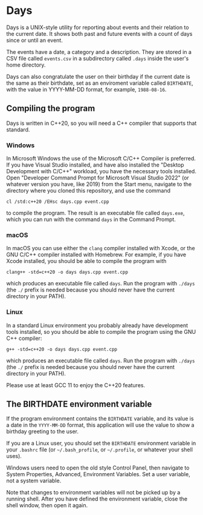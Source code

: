 # Days

Days is a UNIX-style utility for reporting about events and their relation 
to the current date. It shows both past and future events with a count of 
days since or until an event.

The events have a date, a category and a description. They are stored in a 
CSV file called `events.csv` in a subdirectory called `.days` inside the 
user's home directory.

Days can also congratulate the user on their birthday if the current date 
is the same as their birthdate, set as an enviroment variable called 
`BIRTHDATE`, with the value in YYYY-MM-DD format, for example, `1988-08-16`.

## Compiling the program

Days is written in C++20, so you will need a C++ compiler that supports 
that standard.

### Windows

In Microsoft Windows the use of the Microsoft C/C++ Compiler is preferred. 
If you have Visual Studio installed, and have also installed the "Desktop 
Development with C/C++" workload, you have the necessary tools installed. 
Open "Developer Command Prompt for Microsoft Visual Studio 2022" (or whatever
version you have, like 2019) from the Start menu, navigate to the directory 
where you cloned this repository, and use the command

    cl /std:c++20 /EHsc days.cpp event.cpp

to compile the program. The result is an executable file called `days.exe`, 
which you can run with the command `days` in the Command Prompt.

### macOS

In macOS you can use either the `clang` compiler installed with Xcode, or 
the GNU C/C++ compiler installed with Homebrew. For example, if you have 
Xcode installed, you should be able to compile the program with

    clang++ -std=c++20 -o days days.cpp event.cpp

which produces an executable file called `days`. Run the program with 
`./days` (the `./` prefix is needed because you should never have the 
current directory in your PATH).

### Linux

In a standard Linux environment you probably already have development tools 
installed, so you should be able to compile the program using the GNU C++ 
compiler:

    g++ -std=c++20 -o days days.cpp event.cpp

which produces an executable file called `days`. Run the program with 
`./days` (the `./` prefix is needed because you should never have the 
current directory in your PATH).

Please use at least GCC 11 to enjoy the C++20 features.

## The BIRTHDATE environment variable

If the program environment contains the `BIRTHDATE` variable, and its value 
is a date in the `YYYY-MM-DD` format, this application will use the value 
to show a birthday greeting to the user.

If you are a Linux user, you should set the `BIRTHDATE` environment variable 
in your `.bashrc` file (or `~/.bash_profile`, or `~/.profile`, or whatever 
your shell uses).

Windows users need to open the old style Control Panel, then navigate to 
System Properties, Advanced, Environment Variables. Set a user variable,
not a system variable.

Note that changes to environment variables will not be picked up by a 
running shell. After you have defined the environment variable, close the 
shell window, then open it again.
